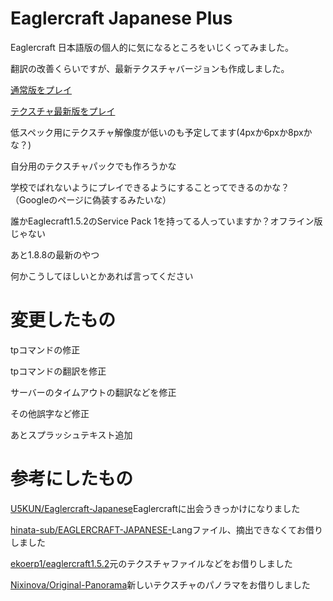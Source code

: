 # Eaglercraft Japanese Plus

Eaglercraft 日本語版の個人的に気になるところをいじくってみました。

翻訳の改善くらいですが、最新テクスチャバージョンも作成しました。

[通常版をプレイ](https://magurock.github.io/Eaglercraft-Japanese-Plus/Normal/)

[テクスチャ最新版をプレイ](https://magurock.github.io/Eaglercraft-Japanese-Plus/NewTexture/)

低スペック用にテクスチャ解像度が低いのも予定してます(4pxか6pxか8pxかな？)

自分用のテクスチャパックでも作ろうかな

学校でばれないようにプレイできるようにすることってできるのかな？（Googleのページに偽装するみたいな）

誰かEaglecraft1.5.2のService Pack 1を持ってる人っていますか？オフライン版じゃない

あと1.8.8の最新のやつ

何かこうしてほしいとかあれば言ってください

# 変更したもの

tpコマンドの修正

tpコマンドの翻訳を修正

サーバーのタイムアウトの翻訳などを修正

その他誤字など修正

あとスプラッシュテキスト追加

# 参考にしたもの

[U5KUN/Eaglercraft-Japanese](https://github.com/U5KUN/Eaglercraft-Japanese)Eaglercraftに出会うきっかけになりました

[hinata-sub/EAGLERCRAFT-JAPANESE-](https://github.com/hinata-sub/EAGLERCRAFT-JAPANESE-)Langファイル、摘出できなくてお借りしました

[ekoerp1/eaglercraft1.5.2](https://github.com/ekoerp1/eaglercraft1.5.2)元のテクスチャファイルなどをお借りしました

[Nixinova/Original-Panorama](https://github.com/Nixinova/Original-Panorama/tree/new?tab=readme-ov-file)新しいテクスチャのパノラマをお借りしました
